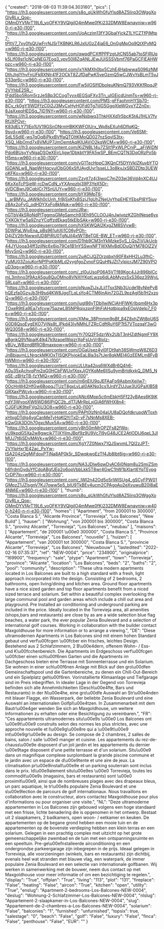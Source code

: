 {
"created": "2018-08-03 11:39:04.303160",
"pics": [
"https://lh3.googleusercontent.com/s8o_qUkWhGfuYlsd8AZ5Iirq3OWggXoGlyRLx_Qop-OMmDYVfArT19L6_yoOFKY9VQlgilO4mMwe0fKi232DMW8Ewnayniw=w960-rj-e30-l100",
"https://lh3.googleusercontent.com/UoAczim13fY3GbalYjckZ1LYCZTfPjMtp7-tPltV7_7xy0fsQUwFrrNJSrTKBNKLR6JxlUGzZ4iaE6_OnGgMpOq9QtXPvMQ=w960-rj-e30-l100",
"https://lh3.googleusercontent.com/qwqdPCXffPPPzgtJtCN55ab7toSFIRUqk5Llf09st1cNCpNEG7Eoq3_ypv50l8ZqANLJEwJUiSSSVbmf76PaGCFlEAHWpzc=w960-rj-e30-l100",
"https://lh3.googleusercontent.com/jxYAMXh0bx5CzhE4HabwwaS096zNMDthJtgIYhyFnUFkRXNIr41F2OCkT8ZJfDaPwK5veOzmQ5wCJWvYsBLmT5yJS33qr6c=w960-rj-e30-l100",
"https://lh3.googleusercontent.com/Fw5jIOSlfIDboleuKNmQ793VKKfRpqJP2VYhbE25R_-tFdd5bo5Rom5rzJeSBp3CCogTyvx4EGSqFXy3Tn_uIGEicdUnmTs=w960-rj-e30-l100",
"https://lh3.googleusercontent.com/PMS-gFFaohmHYSb70-8Cv_rk0gY1IWDFfzC0j2J3MvCxHyHOFd0Tg7iiIG5GgqXIeWGvxYZZn0x-8JaXxeqHEDSg_7jD1NY=w960-rj-e30-l100",
"https://lh3.googleusercontent.com/wNsbwq3ThkHXXd1r5bcK5t4J1HLV7fyRfJXPOvr-K83dELY71lEp1UV19GSnONrmHBKKWFOlUrx_Wp8sEXuh6DfIqKQ-9svd=w960-rj-e30-l100",
"https://lh3.googleusercontent.com/Ve6SM-SdL5SdIE-ws7qOq8iPkxBVffaQTOltKMoQD027nzSqylS3tx-XSQ_I4bOmd7x8VMUP7JmOemtAqlKlUAViO2kqWCM=w960-rj-e30-l100",
"https://lh3.googleusercontent.com/KiZNBL14u7ZSIt1PxWLPCniP__aFiWjDNPdo6BUsyYyNgaDSOeXEjrLIjgw1DbkbtY9FA5wSP_BEmCQTN3DqORzPo5bH5ms=w960-rj-e30-l100",
"https://lh3.googleusercontent.com/vG1TecHppC3KQnCf5DYtVkIZKuvbYTOIGDANLw8_NapWrHqcyulObG06xSfUAydUyr1sseLL3o8kvJxSBDZDtp3UEWoKFKo=w960-rj-e30-l100",
"https://lh3.googleusercontent.com/Zzvjt7z4j3jwoC7mZ03ej36Vd4nXC4UJ6KxXpTcPSieW-rcDwCdN_yYXAnpzbj39P3YeX5Dr-sVDCBwrJ9CqbICr7fSnUUY=w960-rj-e30-l100",
"https://lh3.googleusercontent.com/bYX9MpT6-L_arBMVu_JAWlkh0cUnh_frBjSxKfxBSzjJ1gUhZNeUvYhpEHEYEbsPI8Y5iuyzBAx2oFvG_odHDYXxFo8kMpk=w960-rj-e30-l100",
"https://lh3.googleusercontent.com/JRw-nGTbV4kSRoNdPlTggmsGMgSamch93Eh95CLOOJ4nJwivqzKZGhINese6yxCXKOkYw5a9ZnzYCqffzdEkag5tkElbSAk=w960-rj-e30-l100",
"https://lh3.googleusercontent.com/hXSKWQAl2KxgZM8SVywB-5DWPaLWjyEna_pBs961uhXi1C06yPOh-D4jZV26rNwwxlUD8PiRU0TgNJiI4xlWTBeTGE-BW_ET=w960-rj-e30-l100",
"https://lh3.googleusercontent.com/D1hb9CM3nYkMzkeSyS_LQsZiVUkUcb44JYUooa34ff3zjINc6x6io79Ce1B1nYSSwxNFTWXMvBdODuQiYM78OlZ2VMyySnQ=w960-rj-e30-l100",
"https://lh3.googleusercontent.com/2uACiJQZOrzqbxh90F8xHH2Lu3fhC-YuMU03ZoiuKorNPfPoKlbMLd2yygfgoZvnoFGQuHNJZt7vIpicrJM7Z90VPOuD3qg=w960-rj-e30-l100",
"https://lh3.googleusercontent.com/_zI0uUsoP06A5VTf89Kgc4JJr896blCcmL3mhno3f9AzA5gu8QuOMno8VNXIYKptLwzp6dLAbMyzsSxS36pz39WyL5RLpaY=w960-rj-e30-l100",
"https://lh3.googleusercontent.com/pNuwZiJxJLii1TsxSNb3Ucde18vNlePyBhQEzfa0GzyJb3H9sd4KW8JggTLqLsYo4CTM6jnAjn72GZL9pzAgI5b1H2xzoQ=w960-rj-e30-l100",
"https://lh3.googleusercontent.com/iugl86yTDbIlwiNCjAHFlWKrIbqm6Hx3pTOxeR9tEa9Ea7xfcyw75azwLB5NPRqixzpnF9hFiAHqtbjpa9xEOpVdelp7_F0e=w960-rj-e30-l100",
"https://lh3.googleusercontent.com/XMw_38Pmmm9pBf_84Z8xhZWt8pU6SG0D8QsoEygEKO7VjNs8t_lPkd43IvNMhLFZRcCdftRuY6PTt57VTozqaY3wOWQ3058=w960-rj-e30-l100",
"https://lh3.googleusercontent.com/Yr70Q2F5dzrWx2UbT3nHZdtNgmFY9XaBgnkQ9VNpaiK4Ik47k9zaoelWqjzrXpFsUvVr8loIz-yBUy_WBzndBfROBmaxpow=w960-rj-e30-l100",
"https://lh3.googleusercontent.com/OGaUsez4yl0FDt9ah38SWmqW8Z6D3JnBbiaymLLNrqckMKIOxTISQKPIyjokEaL8la3s7tJer8qkMEI4GzEEMLm8FyBhWMrn=w960-rj-e30-l100",
"https://lh3.googleusercontent.com/JLUta42ps6WXdBr6Q4h6-A0u35xAchvqPm2qG0HCbFWUxfXqxJjOYKqMe6IlSu9ymBrtdkxkQ_DM5_NqSE-zBHzTB-fzYMQ=w960-rj-e30-l100",
"https://lh3.googleusercontent.com/m6nEIU9qJEFAaFp9AsbmXeiIw7-0OcHnW42HfGw6BopqJTUzT8gxLvLaI0AKNq3cs1UrdYZUJue3UGPaXIB58GRXaxPWcvk=w960-rj-e30-l100",
"https://lh3.googleusercontent.com/ANc6Mpp5ctImEbkH5Ff23yBAes6K9iKndY3WyooXW6WD86IPjQC2b_dT7JMrRpLxjGiA6fWHX8n4-CJGFUK9teFVg2jU3O8=w960-rj-e30-l100",
"https://lh3.googleusercontent.com/PAPt0lzNn04aUU8aDQofdkrupoWToxhxHIxgDTdlg4ygCanMeTyHqKQYrTxD-vF7sNnMs8XEB-kQwGlA3DOh70gxcMux5A=w960-rj-e30-l100",
"https://lh3.googleusercontent.com/y8h50mMrOPZFs82fWq-vU9kpdG5Xa2w8gwcik7TIXYiImJBpf9z9U9Vc7I9yG48JCE2AtlODIJ6qeL3JIMUJ7t6jSDvMAVk=w960-rj-e30-l100",
"https://lh3.googleusercontent.com/XgY7Z0Nwx71QJSwvmL7Ql2zJPT-2VYlpHxr1E42ac_PxYw-tSA204zQgMiFdoxPTjNa8AP0k5r_SDwqkwoEzTf4Jb8lbt6ig=w960-rj-e30-l100",
"https://lh3.googleusercontent.com/NA3JDlw6qwDvAC6i0Nqm8u2SmiZSmh6frdmGyduYfCdoABgfJEp2o6opVbbLkk5T8wr4GwC1hW1bXIart6YqTEypgCrDP7lp=w960-rj-e30-l100",
"https://lh3.googleusercontent.com/_IWl2n42Od5o5rIWlSUg4_gSCyFPW01GMpzZ1JZIsgnV7KJ7oww5p5_blU9TkBEv4ucm2CPAgoAu2eXvuwuB20l8aE4NMiE=w960-rj-e30-l100"
],
"thumb": "https://lh3.googleusercontent.com/s8o_qUkWhGfuYlsd8AZ5Iirq3OWggXoGlyRLx_Qop-OMmDYVfArT19L6_yoOFKY9VQlgilO4mMwe0fKi232DMW8Ewnayniw=w400-h240-n-rj-e30-l100",
"homes": [
"Apartment",
"from 200001 to 300000",
"Costa Blanca S.",
"Alicante Province",
"Torrevieja",
"Los Balcones",
"New Build"
],
"hauser": [
"Wohnung",
"von 200001 bis 300000",
"Costa Blanca S.",
"provinz Alicante",
"Torrevieja",
"Los Balcones",
"neubau"
],
"maisons": [
"Appartement",
"de 200001 \u00e0 300000",
"Costa Blanca S.",
"Province Alicante",
"Torrevieja",
"Los Balcones",
"nouvelle"
],
"huizen": [
"Appartement",
"van 200001 tot 300000",
"Costa Blanca S.",
"provincie Alicante",
"Torrevieja",
"Los Balcones",
"Nieuwbouw"
],
"lastedited": "2022-02-16 07:35:37",
"ref": "NEW-0004",
"price": "234900",
"originalprice": "169900",
"frequency": "sale",
"ptype": "Apartment",
"town": "Torrevieja",
"province": "Alicante",
"location": "Los Balcones",
"beds": "2",
"baths": "2",
"pool": "community",
"description": "These ultra modern apartments located in Los Balcones are built to a high  standard with a fresh, light approach incorporated into the design. Consisting of 2  bedrooms, 2 bathrooms, open living/dining and kitchen area. Ground floor  apartments have a nice sized garden and top floor apartments benefit from a niced  sized terrace and solarium. Set within a beautiful complex overlooking the large  communal pool and garden areas which include a chill out area and playground.  Pre Installed air conditioning and underground parking are included in the price.  Ideally located in the Torrevieja area, all amenities (shops,bars and restaurants) are  close by as are a wide selection blue flag beaches, a water park, the ever popular  Zenia Boulevard and a selection of international golf courses. Working in  collaboration with the builder contact Maxgoldhouse for more information or to  arrange a viewing.",
"DE": "Diese ultramodernen Apartments in Los Balcones sind mit einem hohen Standard gebaut und verf\u00fcgen \u00fcber ein frisches, leichtes Design. Bestehend aus 2 Schlafzimmern, 2 B\u00e4dern, offenem Wohn- / Ess- und K\u00fcchenbereich. Die Apartments im Erdgeschoss verf\u00fcgen \u00fcber einen sch\u00f6nen Garten und die Apartments im Dachgeschoss bieten eine Terrasse mit Sonnenterrasse und ein Solarium. Sie wohnen in einer sch\u00f6nen Anlage mit Blick auf den gro\u00dfen Gemeinschaftspool und die Gartenbereiche, zu denen ein Chill-Out-Bereich und ein Spielplatz geh\u00f6ren. Vorinstallierte Klimaanlage und Tiefgarage sind im Preis inbegriffen. In idealer Lage in der Gegend von Torrevieja befinden sich alle Annehmlichkeiten (Gesch\u00e4fte, Bars und Restaurants) in der N\u00e4he, eine gro\u00dfe Auswahl an Str\u00e4nden mit blauer Flagge, ein Wasserpark, der beliebte Zenia Boulevard und eine Auswahl an internationalen Golfpl\u00e4tzen. In Zusammenarbeit mit dem Bautr\u00e4ger wenden Sie sich an Maxgoldhouse, um weitere Informationen zu erhalten oder eine Besichtigung zu vereinbaren.",
"FR": "Ces appartements ultramodernes situ\u00e9s \u00e0 Los Balcones ont \u00e9t\u00e9 construits selon des normes les plus strictes, avec une approche nouvelle et l\u00e9g\u00e8re qui a \u00e9t\u00e9 int\u00e9gr\u00e9e au design. Se compose de 2 chambres, 2 salles de bains, salon / salle \u00e0 manger et cuisine. Les appartements du rez-de-chauss\u00e9e disposent d'un joli jardin et les appartements du dernier \u00e9tage disposent d'une petite terrasse et d'un solarium. Situ\u00e9 dans un magnifique complexe surplombant la grande piscine commune et le jardin avec un espace de d\u00e9tente et une aire de jeux. La climatisation pr\u00e9install\u00e9e et un parking souterrain sont inclus dans le prix. Id\u00e9alement situ\u00e9es \u00e0 Torrevieja, toutes les commodit\u00e9s (magasins, bars et restaurants) sont \u00e0 proximit\u00e9, ainsi que de nombreuses plages avec des drapeaux bleus, un parc aquatique, le tr\u00e8s populaire Zenia Boulevard et une s\u00e9lection de parcours de golf internationaux. Nous travaillons en collaboration avec le constructeur, alors contactez Maxgoldhouse pour plus d'informations ou pour organiser une visite.",
"NL": "Deze ultramoderne appartementen in Los Balcones zijn gebouwd volgens een hoge standaard met een frisse, lichte benadering die is opgenomen in het ontwerp. Bestaat uit 2 slaapkamers, 2 badkamers, open woon- / eetkamer en keuken. De appartementen op de begane grond hebben een mooie tuin en de appartementen op de bovenste verdieping hebben een klein terras en een solarium. Gelegen in een prachtig complex met uitzicht op het grote gemeenschappelijke zwembad en de tuin met een ontspanningsruimte en een speeltuin. Pre-ge\u00efnstalleerde airconditioning en een ondergrondse parkeergarage zijn inbegrepen in de prijs. Ideaal gelegen in Torrevieja, alle voorzieningen (winkels, bars en restaurants) zijn dichtbij, evenals heel wat stranden met blauwe vlag, een waterpark, de immer populaire Zenia Boulevard en een selectie van internationale golfbanen. Wij werken in samenwerking met de bouwer, neem dus contact op met Maxgoldhouse voor meer informatie of om een bezichtiging te regelen.",
"display": "True",
"offplan": "True",
"living": "113",
"plot": "131",
"fireplace": "False",
"heating": "False",
"aircon": "True",
"kitchen": "open",
"utility": "True",
"enslug": "Apartment-2-bedrooms-Los-Balcones-NEW-0004",
"deslug": "Wohnung-2-Schlafzimmer-Los-Balcones-NEW-0004",
"nlslug": "Appartement-2-slaapkamer-in-Los-Balcones-NEW-0004",
"slug": "Appartement-de-2-chambres-a-Los-Balcones-NEW-0004",
"solarium": "False",
"balconies": "1",
"furnished": "unfurnished",
"topsix": true,
"salestage": "0",
"beach": "False",
"golf": "False",
"luxury": "False",
"finca": "False",
"penthouse": "False",
"EUR": ""
}